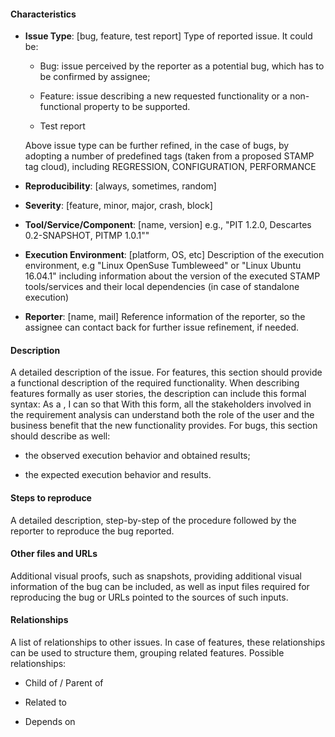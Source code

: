 #### Characteristics

 -  **Issue Type**: \[bug, feature, test report] Type of reported
	issue. It could be:

     -  Bug: issue perceived by the reporter as a potential bug, which
		has to be confirmed by assignee;

	 -  Feature: issue describing a new requested functionality or a
		non-functional property to be supported.

	 -  Test report

	Above issue type can be further refined, in the case of bugs, by
	adopting a number of predefined tags (taken from a proposed STAMP
	tag cloud), including REGRESSION, CONFIGURATION, PERFORMANCE

 -  **Reproducibility**: \[always, sometimes, random]

 -  **Severity**: \[feature, minor, major, crash, block]

 -  **Tool/Service/Component**: \[name, version] e.g., "PIT 1.2.0,
	Descartes 0.2-SNAPSHOT, PITMP 1.0.1""

 -  **Execution Environment**: \[platform, OS, etc] Description of the
	execution environment, e.g "Linux OpenSuse Tumbleweed" or "Linux
	Ubuntu 16.04.1" including information about the version of the
	executed STAMP tools/services and their local dependencies (in
	case of standalone execution)

 -  **Reporter**: \[name, mail] Reference information of the reporter,
	so the assignee can contact back for further issue refinement, if
	needed.

#### Description
A detailed description of the issue.  For features, this section
should provide a functional description of the required
functionality. When describing features formally as user stories, the
description can include this formal syntax: As a <role>, I can
<activity> so that <business value> With this form, all the
stakeholders involved in the requirement analysis can understand both
the role of the user and the business benefit that the new
functionality provides.  For bugs, this section should describe as
well:

 -  the observed execution behavior and obtained results;

 -  the expected execution behavior and results.

#### Steps to reproduce
A detailed description, step-by-step of the procedure followed by the
reporter to reproduce the bug reported.

#### Other files and URLs
Additional visual proofs, such as snapshots, providing additional
visual information of the bug can be included, as well as input files
required for reproducing the bug or URLs pointed to the sources of
such inputs.

#### Relationships
A list of relationships to other issues. In case of features, these
relationships can be used to structure them, grouping related
features. Possible relationships:

 -  Child of / Parent of

 -  Related to

 -  Depends on
